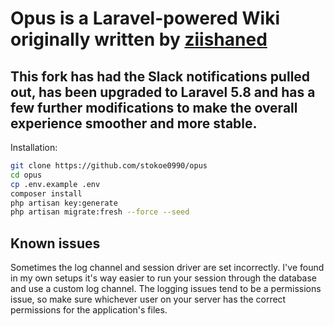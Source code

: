 # Opus is a Laravel-powered Wiki originally written by [ziishaned](https://github.com/ziishaned/opus)

## This fork has had the Slack notifications pulled out, has been upgraded to Laravel 5.8 and has a few further modifications to make the overall experience smoother and more stable.

Installation:

```bash
git clone https://github.com/stokoe0990/opus
cd opus
cp .env.example .env
composer install
php artisan key:generate
php artisan migrate:fresh --force --seed
```

## Known issues
Sometimes the log channel and session driver are set incorrectly.
I've found in my own setups it's way easier to run your session through the database and use a custom log channel.
The logging issues tend to be a permissions issue, so make sure whichever user on your server has the correct permissions for the application's files.
